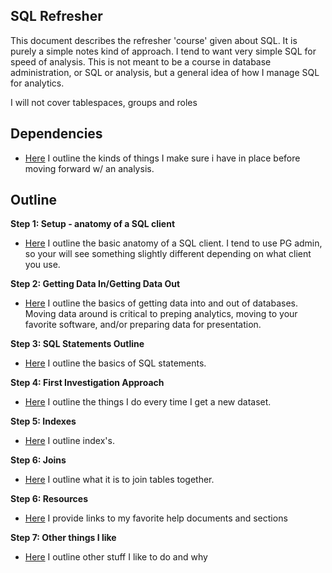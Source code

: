 SQL Refresher
-------------

This document describes the refresher 'course' given about SQL.  It is purely a simple notes kind of approach.  I tend to want very simple SQL for speed of analysis.  This is not meant to be a course in database administration, or SQL or analysis, but a general idea of how I manage SQL for analytics.  

I will not cover tablespaces, groups and roles

Dependencies
------------
- [Here](https://github.com/feomike/sql_refresher/blob/master/posts/dependencies.md) I outline the kinds of things I make sure i have in place before moving forward w/ an analysis.

Outline
-------
**Step 1: Setup - anatomy of a SQL client**
- [Here](https://github.com/feomike/sql_refresher/blob/master/posts/anatomy_of_a_SQL_client.md) I outline the basic anatomy of a SQL client.  I tend to use PG admin, so your will see something slightly different depending on what client you use.

**Step 2: Getting Data In/Getting Data Out**
- [Here](https://github.com/feomike/sql_refresher/blob/master/posts/data_in_data_out.md) I outline the basics of getting data into and out of databases.  Moving data around is critical to preping analytics, moving to your favorite software, and/or preparing data for presentation.
 
**Step 3: SQL Statements Outline**
- [Here](https://github.com/feomike/sql_refresher/blob/master/posts/sql_statements.md) I outline the basics of SQL statements.  

**Step 4: First Investigation Approach**
- [Here](https://github.com/feomike/sql_refresher/blob/master/posts/first_investigation_approach.md) I outline the things I do every time I get a new dataset.

**Step 5: Indexes**
- [Here]() I outline index's.

**Step 6: Joins**
- [Here]() I outline what it is to join tables together.

**Step 6: Resources**
- [Here]() I provide links to my favorite help documents and sections

**Step 7: Other things I like**
- [Here]() I outline other stuff I like to do and why
